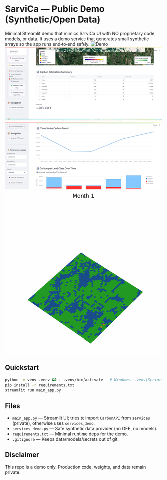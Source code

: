 # SarviCa — Public Demo (Synthetic/Open Data)

Minimal Streamlit demo that mimics SarviCa UI with NO proprietary code, models, or data.
It uses a demo service that generates small synthetic arrays so the app runs end‑to‑end safely.
![Demo](results/demo_1.png)
![Demo](results/demo_2.png)
![Demo](results/demo_3.png)
![Demo](results/crop_3d_timelapse.gif)
## Quickstart
```bash
python -m venv .venv && . .venv/bin/activate   # Windows: .venv\Scripts\activate
pip install -r requirements.txt
streamlit run main_app.py
```

## Files
- `main_app.py` — Streamlit UI; tries to import `CarbonAPI` from `services` (private), otherwise uses `services_demo`.
- `services_demo.py` — Safe synthetic data provider (no GEE, no models).
- `requirements.txt` — Minimal runtime deps for the demo.
- `.gitignore` — Keeps data/models/secrets out of git.

## Disclaimer
This repo is a demo only. Production code, weights, and data remain private.
